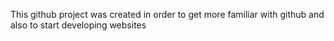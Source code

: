 This github project was created in order to get more familiar with github and also to start developing websites
